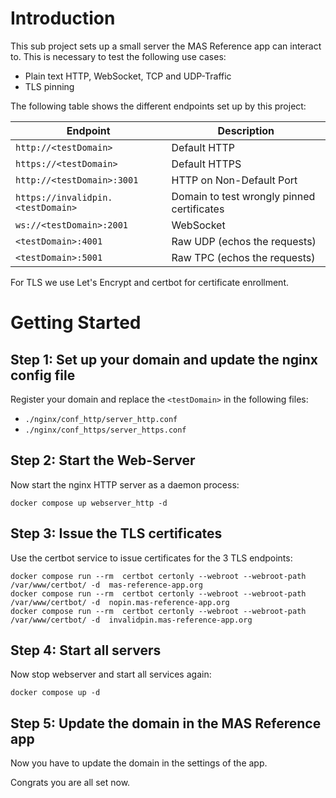 # Introduction

This sub project sets up a small server the MAS Reference app can interact to. This is necessary to test the following use cases:

- Plain text HTTP, WebSocket, TCP and UDP-Traffic
- TLS pinning

The following table shows the different endpoints set up by this project:

| Endpoint                           | Description |
| ---------------------------------- | ------------------------------------------- |
| `http://<testDomain>`              |  Default HTTP                               |
| `https://<testDomain>`             |  Default HTTPS                              |
| `http://<testDomain>:3001`         |  HTTP on Non-Default Port                   |
| `https://invalidpin.<testDomain>`  |  Domain to test wrongly pinned certificates | 
| `ws://<testDomain>:2001`           |  WebSocket                                  |
| `<testDomain>:4001`                |  Raw UDP (echos the requests)               |
| `<testDomain>:5001`                |  Raw TPC (echos the requests)               |

For TLS we use Let's Encrypt and certbot for certificate enrollment.

# Getting Started


## Step 1: Set up your domain and update the nginx config file

Register your domain and replace the `<testDomain>` in the following files:

- `./nginx/conf_http/server_http.conf`
- `./nginx/conf_https/server_https.conf`


## Step 2: Start the Web-Server

Now start the nginx HTTP server as a daemon process:

```
docker compose up webserver_http -d 
```


## Step 3: Issue the TLS certificates

Use the certbot service to issue certificates for the 3 TLS endpoints:

```
docker compose run --rm  certbot certonly --webroot --webroot-path /var/www/certbot/ -d  mas-reference-app.org
docker compose run --rm  certbot certonly --webroot --webroot-path /var/www/certbot/ -d  nopin.mas-reference-app.org
docker compose run --rm  certbot certonly --webroot --webroot-path /var/www/certbot/ -d  invalidpin.mas-reference-app.org
```

## Step 4: Start all servers

Now stop webserver and start all services again:

```
docker compose up -d
```


## Step 5: Update the domain in the MAS Reference app

Now you have to update the domain in the settings of the app. 

Congrats you are all set now. 
